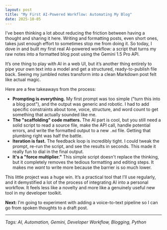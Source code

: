 ```yaml
---
layout: post
title: "My First AI-Powered Workflow: Automating My Blog"
date: 2025-10-05
---
```

I’ve been thinking a lot about reducing the friction between having a thought and sharing it here. Writing and formatting posts, even short ones, takes just enough effort to sometimes stop me from doing it. So today, I dove in and built my first real AI-powered workflow: a script that turns my raw notes into a formatted blog post using the Gemini 1.5 Pro API.

It’s one thing to play with AI in a web UI, but it’s another thing entirely to pipe your own text into a model and get a structured, ready-to-publish file back. Seeing my jumbled notes transform into a clean Markdown post felt like actual magic.

Here are a few takeaways from the process:

*   **Prompting is everything.** My first prompt was too simple ("turn this into a blog post"), and the output was generic and robotic. I had to add specific constraints about tone, voice, structure, and word count to get something that actually sounded like me.
*   **The "scaffolding" code matters.** The AI part is cool, but you still need a solid script to read a source file, make the API call, handle potential errors, and write the formatted output to a new `.md` file. Getting that plumbing right was half the battle.
*   **Iteration is fast.** The feedback loop is incredibly tight. I could tweak the prompt, re-run the script, and see the results in seconds. This made it really fun to dial in the final output.
*   **It's a "force multiplier."** This simple script doesn't replace the thinking, but it completely removes the tedious formatting and editing steps. It makes me *want* to write more because the barrier is so much lower.

This little project was a huge win. It’s a practical tool that I’ll use regularly, and it demystified a lot of the process of integrating AI into a personal workflow. It feels less like a novelty and more like a genuinely useful new tool in my developer toolkit.

**Next:** I'm going to experiment with adding a voice-to-text pipeline so I can go from spoken thoughts to a draft post.

---
*Tags: AI, Automation, Gemini, Developer Workflow, Blogging, Python*

